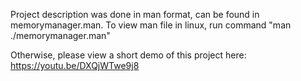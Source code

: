 Project description was done in man format, can be found in memorymanager.man.
To view man file in linux, run command "man ./memorymanager.man"

Otherwise, please view a short demo of this project here: https://youtu.be/DXQjWTwe9j8
